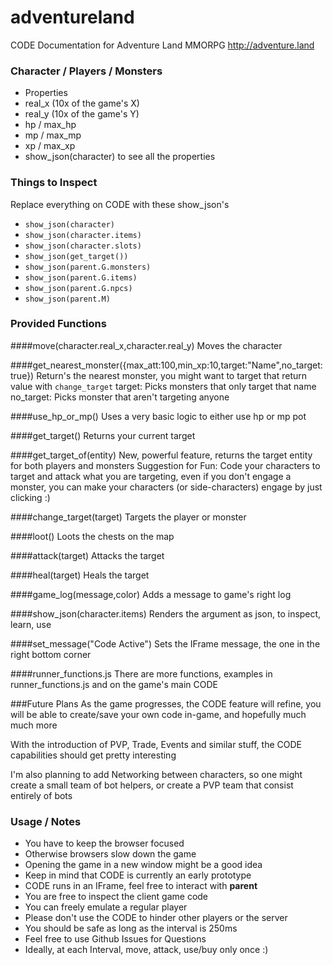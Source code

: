 # adventureland
CODE Documentation for Adventure Land MMORPG http://adventure.land

### Character / Players / Monsters

* Properties
 * real_x (10x of the game's X)
 * real_y (10x of the game's Y)
 * hp / max_hp
 * mp / max_mp
 * xp / max_xp
* show_json(character) to see all the properties

### Things to Inspect

Replace everything on CODE with these show_json's

* `show_json(character)`
* `show_json(character.items)`
* `show_json(character.slots)`
* `show_json(get_target())`
* `show_json(parent.G.monsters)`
* `show_json(parent.G.items)`
* `show_json(parent.G.npcs)`
* `show_json(parent.M)`

### Provided Functions

####move(character.real_x,character.real_y)
Moves the character

####get_nearest_monster({max_att:100,min_xp:10,target:"Name",no_target:true})
Return's the nearest monster, you might want to target that return value with `change_target`
target: Picks monsters that only target that name
no_target: Picks monster that aren't targeting anyone

####use_hp_or_mp()
Uses a very basic logic to either use hp or mp pot

####get_target()
Returns your current target

####get_target_of(entity)
New, powerful feature, returns the target entity for both players and monsters
Suggestion for Fun: Code your characters to target and attack what you are targeting, even if you don't engage a monster, you can make your characters (or side-characters) engage by just clicking :)

####change_target(target)
Targets the player or monster

####loot()
Loots the chests on the map

####attack(target)
Attacks the target

####heal(target)
Heals the target

####game_log(message,color)
Adds a message to game's right log

####show_json(character.items)
Renders the argument as json, to inspect, learn, use

####set_message("Code Active")
Sets the IFrame message, the one in the right bottom corner

####runner_functions.js
There are more functions, examples in runner_functions.js and on the game's main CODE

###Future Plans
As the game progresses, the CODE feature will refine, you will be able to create/save your own code in-game, and hopefully much much more

With the introduction of PVP, Trade, Events and similar stuff, the CODE capabilities should get pretty interesting

I'm also planning to add Networking between characters, so one might create a small team of bot helpers, or create a PVP team that consist entirely of bots

### Usage / Notes
* You have to keep the browser focused
* Otherwise browsers slow down the game
* Opening the game in a new window might be a good idea
* Keep in mind that CODE is currently an early prototype
* CODE runs in an IFrame, feel free to interact with **parent**
* You are free to inspect the client game code
* You can freely emulate a regular player
* Please don't use the CODE to hinder other players or the server
* You should be safe as long as the interval is 250ms
* Feel free to use Github Issues for Questions
* Ideally, at each Interval, move, attack, use/buy only once :)
